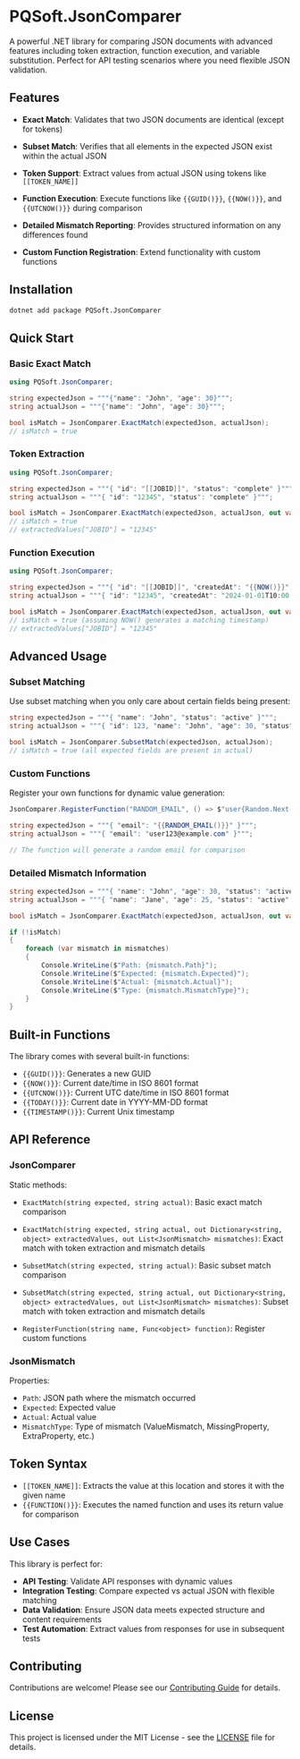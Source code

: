 # PQSoft.JsonComparer

A powerful .NET library for comparing JSON documents with advanced features including token extraction, function execution, and variable substitution. Perfect for API testing scenarios where you need flexible JSON validation.

## Features

- **Exact Match**: Validates that two JSON documents are identical (except for tokens)
- **Subset Match**: Verifies that all elements in the expected JSON exist within the actual JSON
- **Token Support**: Extract values from actual JSON using tokens like `[[TOKEN_NAME]]`
- **Function Execution**: Execute functions like `{{GUID()}}`, `{{NOW()}}`, and `{{UTCNOW()}}` during comparison

- **Detailed Mismatch Reporting**: Provides structured information on any differences found
- **Custom Function Registration**: Extend functionality with custom functions

## Installation

```bash
dotnet add package PQSoft.JsonComparer
```

## Quick Start

### Basic Exact Match

```csharp
using PQSoft.JsonComparer;

string expectedJson = """{"name": "John", "age": 30}""";
string actualJson = """{"name": "John", "age": 30}""";

bool isMatch = JsonComparer.ExactMatch(expectedJson, actualJson);
// isMatch = true
```

### Token Extraction

```csharp
using PQSoft.JsonComparer;

string expectedJson = """{ "id": "[[JOBID]]", "status": "complete" }""";
string actualJson = """{ "id": "12345", "status": "complete" }""";

bool isMatch = JsonComparer.ExactMatch(expectedJson, actualJson, out var extractedValues, out var mismatches);
// isMatch = true
// extractedValues["JOBID"] = "12345"
```

### Function Execution

```csharp
using PQSoft.JsonComparer;

string expectedJson = """{ "id": "[[JOBID]]", "createdAt": "{{NOW()}}", "status": "complete" }""";
string actualJson = """{ "id": "12345", "createdAt": "2024-01-01T10:00:00.000+00:00", "status": "complete" }""";

bool isMatch = JsonComparer.ExactMatch(expectedJson, actualJson, out var extractedValues, out var mismatches);
// isMatch = true (assuming NOW() generates a matching timestamp)
// extractedValues["JOBID"] = "12345"
```

## Advanced Usage

### Subset Matching

Use subset matching when you only care about certain fields being present:

```csharp
string expectedJson = """{ "name": "John", "status": "active" }""";
string actualJson = """{ "id": 123, "name": "John", "age": 30, "status": "active", "email": "john@example.com" }""";

bool isMatch = JsonComparer.SubsetMatch(expectedJson, actualJson);
// isMatch = true (all expected fields are present in actual)
```



### Custom Functions

Register your own functions for dynamic value generation:

```csharp
JsonComparer.RegisterFunction("RANDOM_EMAIL", () => $"user{Random.Next(1000)}@example.com");

string expectedJson = """{ "email": "{{RANDOM_EMAIL()}}" }""";
string actualJson = """{ "email": "user123@example.com" }""";

// The function will generate a random email for comparison
```

### Detailed Mismatch Information

```csharp
string expectedJson = """{ "name": "John", "age": 30, "status": "active" }""";
string actualJson = """{ "name": "Jane", "age": 25, "status": "active" }""";

bool isMatch = JsonComparer.ExactMatch(expectedJson, actualJson, out var extractedValues, out var mismatches);

if (!isMatch)
{
    foreach (var mismatch in mismatches)
    {
        Console.WriteLine($"Path: {mismatch.Path}");
        Console.WriteLine($"Expected: {mismatch.Expected}");
        Console.WriteLine($"Actual: {mismatch.Actual}");
        Console.WriteLine($"Type: {mismatch.MismatchType}");
    }
}
```

## Built-in Functions

The library comes with several built-in functions:

- `{{GUID()}}`: Generates a new GUID
- `{{NOW()}}`: Current date/time in ISO 8601 format
- `{{UTCNOW()}}`: Current UTC date/time in ISO 8601 format
- `{{TODAY()}}`: Current date in YYYY-MM-DD format
- `{{TIMESTAMP()}}`: Current Unix timestamp

## API Reference

### JsonComparer

Static methods:
- `ExactMatch(string expected, string actual)`: Basic exact match comparison
- `ExactMatch(string expected, string actual, out Dictionary<string, object> extractedValues, out List<JsonMismatch> mismatches)`: Exact match with token extraction and mismatch details

- `SubsetMatch(string expected, string actual)`: Basic subset match comparison
- `SubsetMatch(string expected, string actual, out Dictionary<string, object> extractedValues, out List<JsonMismatch> mismatches)`: Subset match with token extraction and mismatch details
- `RegisterFunction(string name, Func<object> function)`: Register custom functions

### JsonMismatch

Properties:
- `Path`: JSON path where the mismatch occurred
- `Expected`: Expected value
- `Actual`: Actual value  
- `MismatchType`: Type of mismatch (ValueMismatch, MissingProperty, ExtraProperty, etc.)

## Token Syntax

- `[[TOKEN_NAME]]`: Extracts the value at this location and stores it with the given name
- `{{FUNCTION()}}`: Executes the named function and uses its return value for comparison


## Use Cases

This library is perfect for:

- **API Testing**: Validate API responses with dynamic values
- **Integration Testing**: Compare expected vs actual JSON with flexible matching
- **Data Validation**: Ensure JSON data meets expected structure and content requirements
- **Test Automation**: Extract values from responses for use in subsequent tests

## Contributing

Contributions are welcome! Please see our [Contributing Guide](../../CONTRIBUTING.md) for details.

## License

This project is licensed under the MIT License - see the [LICENSE](../../LICENSE) file for details.
